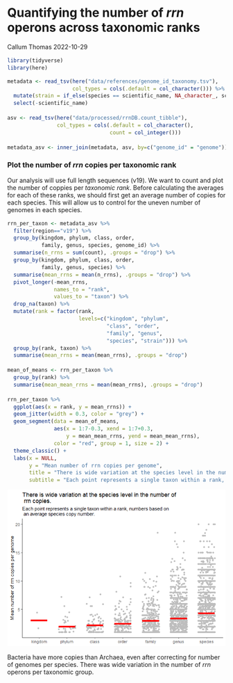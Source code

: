 Quantifying the number of *rrn* operons across taxonomic ranks
================
Callum Thomas
2022-10-29

``` r
library(tidyverse)
library(here)
```

``` r
metadata <- read_tsv(here("data/references/genome_id_taxonomy.tsv"),
                     col_types = cols(.default = col_character())) %>% 
  mutate(strain = if_else(species == scientific_name, NA_character_, scientific_name)) %>% 
  select(-scientific_name)

asv <- read_tsv(here("data/processed/rrnDB.count_tibble"),
                col_types = cols(.default = col_character(),
                                 count = col_integer()))

metadata_asv <- inner_join(metadata, asv, by=c("genome_id" = "genome"))
```

### Plot the number of *rrn* copies per taxonomic rank

Our analysis will use full length sequences (v19). We want to count and
plot the number of coppies per *taxonomic rank*. Before calculating the
averages for each of these ranks, we should first get an average number
of copies for each species. This will allow us to control for the uneven
number of genomes in each species.

``` r
rrn_per_taxon <- metadata_asv %>% 
  filter(region=="v19") %>% 
  group_by(kingdom, phylum, class, order,
           family, genus, species, genome_id) %>% 
  summarise(n_rrns = sum(count), .groups = "drop") %>% 
  group_by(kingdom, phylum, class, order,
           family, genus, species) %>% 
  summarise(mean_rrns = mean(n_rrns), .groups = "drop") %>% 
  pivot_longer(-mean_rrns, 
               names_to = "rank", 
               values_to = "taxon") %>% 
  drop_na(taxon) %>% 
  mutate(rank = factor(rank, 
                       levels=c("kingdom", "phylum",
                                "class", "order",
                                "family", "genus",
                                "species", "strain"))) %>% 
  group_by(rank, taxon) %>% 
  summarise(mean_rrns = mean(mean_rrns), .groups = "drop")

mean_of_means <- rrn_per_taxon %>% 
  group_by(rank) %>% 
  summarise(mean_mean_rrns = mean(mean_rrns), .groups = "drop")

rrn_per_taxon %>% 
  ggplot(aes(x = rank, y = mean_rrns)) +
  geom_jitter(width = 0.3, color = "grey") +
  geom_segment(data = mean_of_means,
               aes(x = 1:7-0.3, xend = 1:7+0.3,
                   y = mean_mean_rrns, yend = mean_mean_rrns),
               color = "red", group = 1, size = 2) +
  theme_classic() +
  labs(x = NULL, 
       y = "Mean number of rrn copies per genome",
       title = "There is wide variation at the species level in the number of\n rrn copies.",
       subtitle = "Each point represents a single taxon within a rank, numbers based on\n an average species copy number.")
```

![](2022-10-29_rrn_per_rank_files/figure-gfm/rrn_per_taxon-1.png)<!-- -->

Bacteria have more copies than Archaea, even after correcting for number
of genomes per species. There was wide variation in the number of *rrn*
operons per taxonomic group.
